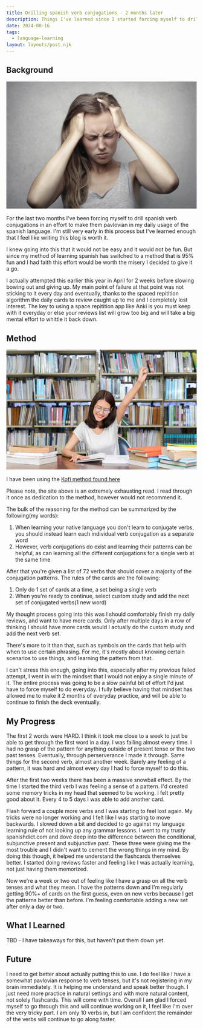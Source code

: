 ```yaml
---
title: Drilling spanish verb conjugations - 2 months later
description: Things I've learned since I started forcing myself to drill spanish verb conjugations
date: 2024-08-16
tags:
  - language-learning
layout: layouts/post.njk
---
```


## Background

![Caption Title::Regular Image Caption](/img/spanish-verb-conjugations.png)

For the last two months I've been forcing myself to drill spanish verb conjugations in an effort to make them pavlovian in my daily usage of the spanish language. I'm still very early in this process but I've learned enough that I feel like writing this blog is worth it.

I knew going into this that it would not be easy and it would not be fun. But since my method of learning spanish has switched to a method that is 95% fun and I had faith this effort would be worth the misery I decided to give it a go.

I actually attempted this earlier this year in April for 2 weeks before slowing bowing out and giving up. My main point of failure at that point was not sticking to it every day and eventually, thanks to the spaced repitition algorithm the daily cards to review caught up to me and I completely lost interest. The key to using a space repitition app like Anki is you must keep with it everyday or else your reviews list will grow too big and will take a big mental effort to whittle it back down.

## Method

![Regular Image Caption 2](/img/spanish-verb-conjugations2.png)

I have been using the [Kofi method found here](https://www.asiteaboutnothing.net/w_ultimate_spanish_conjugation.php)

Please note, the site above is an extremely exhausting read. I read through it once as dedication to the method, however would not recommend it.

The bulk of the reasoning for the method can be summarized by the following(my words):
1. When learning your native language you don't learn to conjugate verbs, you should instead learn each individual verb conjugation as a separate word
2. However, verb conjugations do exist and learning their patterns can be helpful, as can learning all the different conjugations for a single verb at the same time

After that you're given a list of 72 verbs that should cover a majority of the conjugation patterns. The rules of the cards are the following:
1. Only do 1 set of cards at a time, a set being a single verb
2. When you're ready to continue, select custom study and add the next set of conjugated verbs(1 new word)

My thought process going into this was I should comfortably finish my daily reviews, and want to have more cards. Only after multiple days in a row of thinking I should have more cards would I actually do the custom study and add the next verb set.

There's more to it than that, such as symbols on the cards that help with when to use certain phrasing. For me, it's mostly about knowing certain scenarios to use things, and learning the pattern from that.

I can't stress this enough, going into this, especially after my previous failed attempt, I went in with the mindset that I would not enjoy a single minute of it. The entire process was going to be a slow painful bit of effort I'd just have to force myself to do everyday. I fully believe having that mindset has allowed me to make it 2 months of everyday practice, and will be able to continue to finish the deck eventually.

## My Progress 

The first 2 words were HARD. I think it took me close to a week to just be able to get through the first word in a day. I was failing almost every time. I had no grasp of the pattern for anything outside of present tense or the two past tenses. Eventually, through perserverance I made it through. Same things for the second verb, almost another week. Barely any feeling of a pattern, it was hard and almost every day I had to force myself to do this. 

After the first two weeks there has been a massive snowball effect. By the time I started the third verb I was feeling a sense of a pattern. I'd created some memory tricks in my head that seemed to be working. I felt pretty good about it. Every 4 to 5 days I was able to add another card.

Flash forward a couple more verbs and I was starting to feel lost again. My tricks were no longer working and I felt like I was starting to move backwards. I slowed down a bit and decided to go against my language learning rule of not looking up any grammar lessons. I went to my trusty spanishdict.com and dove deep into the difference between the conditional, subjunctive present and subjunctive past. These three were giving me the most trouble and I didn't want to cement the wrong things in my mind. By doing this though, it helped me understand the flashcards themselves better. I started doing reviews faster and feeling like I was actually learning, not just having them memorized.

Now we're a week or two out of feeling like I have a grasp on all the verb tenses and what they mean. I have the patterns down and I'm regularly getting 90%+ of cards on the first guess, even on new verbs because I get the patterns better than before. I'm feeling comfortable adding a new set after only a day or two.

## What I Learned

TBD - I have takeaways for this, but haven't put them down yet. 

## Future

I need to get better about actually putting this to use. I do feel like I have a somewhat pavlovian response to verb tenses, but it's not registering in my brain immediately. It is helping me understand and speak better though. I just need more practice in natural settings and with more natural content, not solely flashcards. This will come with time. Overall I am glad I forced myself to go through this and will continue working on it, I feel like I'm over the very tricky part. I am only 10 verbs in, but I am confident the remainder of the verbs will continue to go along faster.
